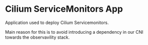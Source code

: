 # Cilium ServiceMonitors App

Application used to deploy Cilium Servicemonitors.

Main reason for this is to avoid introducing a dependency in our CNI towards the observavility stack.